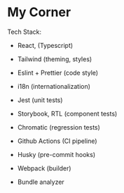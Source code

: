 # My Corner

Tech Stack:

- React, (Typescript)
- Tailwind (theming, styles)
- Eslint + Prettier (code style)
- i18n (internationalization)
- Jest (unit tests)
- Storybook, RTL (component tests) 
- Chromatic (regression tests)
- Github Actions (CI pipeline)
- Husky (pre-commit hooks)
- Webpack (builder)

- Bundle analyzer
